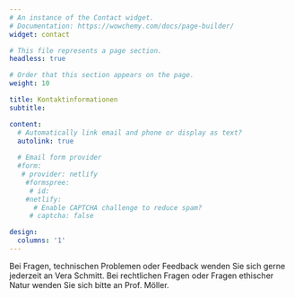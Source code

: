 ```yaml
---
# An instance of the Contact widget.
# Documentation: https://wowchemy.com/docs/page-builder/
widget: contact

# This file represents a page section.
headless: true

# Order that this section appears on the page.
weight: 10

title: Kontaktinformationen
subtitle:

content:
  # Automatically link email and phone or display as text?
  autolink: true
  
  # Email form provider
  #form:
   # provider: netlify
    #formspree:
     # id:
    #netlify:
      # Enable CAPTCHA challenge to reduce spam?
     # captcha: false

design:
  columns: '1'
---
```


Bei Fragen, technischen Problemen oder Feedback wenden Sie sich gerne jederzeit an Vera Schmitt. Bei rechtlichen Fragen oder Fragen ethischer Natur wenden Sie sich bitte an Prof. Möller. 
